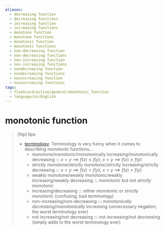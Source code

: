 ```yaml
---
aliases:
  - decreasing function
  - decreasing functions
  - increasing function
  - increasing functions
  - monotone function
  - monotone functions
  - monotonic function
  - monotonic functions
  - non-decreasing function
  - non-decreasing functions
  - non-increasing function
  - non-increasing functions
  - nondecreasing function
  - nondecreasing functions
  - nonincreasing function
  - nonincreasing functions
tags:
  - flashcard/active/general/monotonic_function
  - language/in/English
---
```


# monotonic function

> [!tip] tips
>
> - [terminology](terminology.md): Terminology is very funny when it comes to describing monotonic functions...
>   - monotone/monotonic/monotonically increasing/monotonically decreasing ::: $x < y \implies f(x) \le f(y)$; $x < y \implies f(x) \ge f(y)$ <!--SR:!2024-12-12,225,310!2025-04-26,338,357-->
>   - strictly monotone/strictly monotonic/strictly increasing/strictly decreasing ::: $x < y \implies f(x) < f(y)$; $x < y \implies f(x) > f(y)$ <!--SR:!2024-09-18,163,310!2025-02-14,282,357-->
>   - weakly monotone/weakly monotonic/weakly increasing/weakly decreasing ::: _monotonic_ but not _strictly monotonic_ <!--SR:!2024-10-31,194,310!2025-01-31,270,357-->
>   - increasing/decreasing ::: either _monotonic_ or _strictly monotonic_ (confusing; bad terminology) <!--SR:!2026-08-12,694,330!2025-05-26,361,357-->
>   - non-increasing/non-decreasing ::: _monotonically decreasing_/_monotonically increasing_ (unnecessary negation; the worst terminology ever) <!--SR:!2024-12-29,256,330!2025-03-05,296,357-->
>   - not increasing/not decreasing ::: not _increasing_/not _decreasing_ (simply adds to the worst terminology ever) <!--SR:!2024-10-22,188,310!2025-03-11,301,357-->
